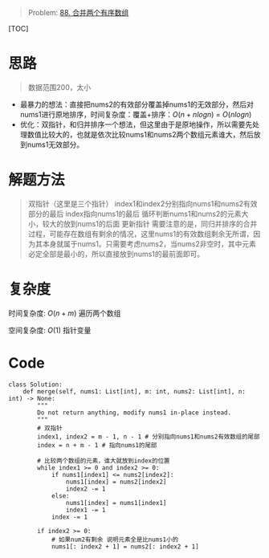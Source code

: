 
> Problem: [88. 合并两个有序数组](https://leetcode.cn/problems/merge-sorted-array/description/)

[TOC]

# 思路

>  数据范围200，太小
- 最暴力的想法：直接把nums2的有效部分覆盖掉nums1的无效部分，然后对nums1进行原地排序，时间复杂度：覆盖+排序：$O(n + nlogn)$ = $O(nlogn)$
- 优化：双指针，和归并排序一个想法，但这里由于是原地操作，所以需要先处理数值比较大的，也就是依次比较nums1和nums2两个数组元素谁大，然后放到nums1无效部分。

# 解题方法

> 双指针（这里是三个指针）
index1和index2分别指向nums1和nums2有效部分的最后
index指向nums1的最后
循环判断nums1和nums2的元素大小，较大的放到nums1的后面
更新指针
需要注意的是，同归并排序的合并过程，可能存在数组有剩余的情况，这里nums1的有效数组剩余无所谓，因为其本身就属于nums1。只需要考虑nums2，当nums2非空时，其中元素必定全部是最小的，所以直接放到nums1的最前面即可。

# 复杂度

时间复杂度: $O(n + m)$ 遍历两个数组

空间复杂度: $O(1)$ 指针变量



# Code
```Python3 []
class Solution:
    def merge(self, nums1: List[int], m: int, nums2: List[int], n: int) -> None:
        """
        Do not return anything, modify nums1 in-place instead.
        """
        # 双指针
        index1, index2 = m - 1, n - 1 # 分别指向nums1和nums2有效数组的尾部
        index = n + m - 1 # 指向nums1的尾部

        # 比较两个数组的元素，谁大就放到index的位置
        while index1 >= 0 and index2 >= 0:
            if nums1[index1] <= nums2[index2]:
                nums1[index] = nums2[index2]
                index2 -= 1
            else:
                nums1[index] = nums1[index1]
                index1 -= 1
            index -= 1
        
        if index2 >= 0:
            # 如果num2有剩余 说明元素全是比nums1小的
            nums1[: index2 + 1] = nums2[: index2 + 1]
```
  
